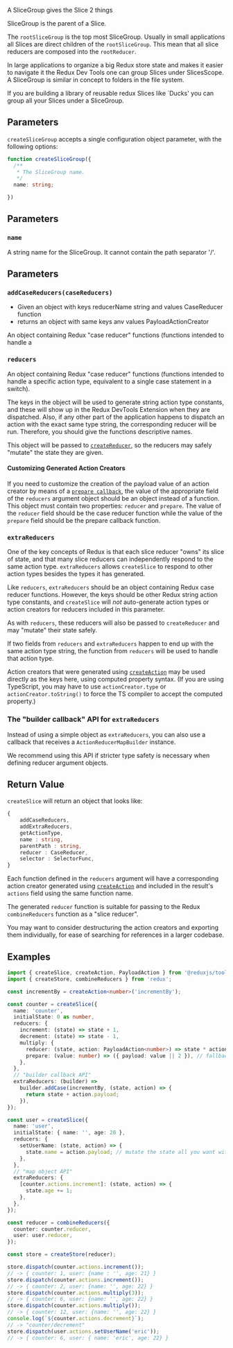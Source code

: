 A SliceGroup gives the Slice 2 things

SliceGroup is the parent of a Slice.

The `rootSliceGroup` is the top most SliceGroup.
Usually in small applications all Slices are direct children of the `rootSliceGroup`. This mean that all slice reducers are composed into the `rootReducer`.

In large applications to organize a big Redux store state and makes it easier to navigate it the Redux Dev Tools one can group Slices under SlicesScope.
A SliceGroup is similar in concept to folders in the file system.

If you are building a library of reusable redux Slices like `Ducks' you can group
all your Slices under a SliceGroup.

## Parameters

`createSliceGroup` accepts a single configuration object parameter, with the following options:

```ts
function createSliceGroup({
  /**
   * The SliceGroup name.
   */
  name: string;

})
```

## Parameters

### `name`

A string name for the SliceGroup.
It cannot contain the path separator '/'.

## Parameters

### `addCaseReducers(caseReducers)`

- Given an object with keys reducerName string and values CaseReducer function
- returns an object with same keys anv values PayloadActionCreator

An object containing Redux "case reducer" functions (functions intended to handle a

### `reducers`

An object containing Redux "case reducer" functions (functions intended to handle a specific action type, equivalent
to a single case statement in a switch).

The keys in the object will be used to generate string action type constants, and these will show up in the Redux
DevTools Extension when they are dispatched. Also, if any other part of the application happens to dispatch an action
with the exact same type string, the corresponding reducer will be run. Therefore, you should give the functions
descriptive names.

This object will be passed to [`createReducer`](/slices-for-redux/docs/api/createReducer), so the reducers may safely "mutate" the
state they are given.

#### Customizing Generated Action Creators

If you need to customize the creation of the payload value of an action creator by means of a [`prepare callback`](/slices-for-redux/docs/api/createAction#using-prepare-callbacks-to-customize-action-contents), the value of the appropriate field of the `reducers` argument object should be an object instead of a function. This object must contain two properties: `reducer` and `prepare`. The value of the `reducer` field should be the case reducer function while the value of the `prepare` field should be the prepare callback function.

### `extraReducers`

One of the key concepts of Redux is that each slice reducer "owns" its slice of state, and that many slice reducers
can independently respond to the same action type. `extraReducers` allows `createSlice` to respond to other action types
besides the types it has generated.

Like `reducers`, `extraReducers` should be an object containing Redux case reducer functions. However, the keys should
be other Redux string action type constants, and `createSlice` will _not_ auto-generate action types or action creators
for reducers included in this parameter.

As with `reducers`, these reducers will also be passed to `createReducer` and may "mutate" their state safely.

If two fields from `reducers` and `extraReducers` happen to end up with the same action type string,
the function from `reducers` will be used to handle that action type.

Action creators that were generated using [`createAction`](/slices-for-redux/docs/api/createAction) may be used directly as the keys here, using
computed property syntax. (If you are using TypeScript, you may have to use `actionCreator.type` or `actionCreator.toString()`
to force the TS compiler to accept the computed property.)

### The "builder callback" API for `extraReducers`

Instead of using a simple object as `extraReducers`, you can also use a callback that receives a `ActionReducerMapBuilder` instance.

We recommend using this API if stricter type safety is necessary when defining reducer argument objects.

## Return Value

`createSlice` will return an object that looks like:

```ts
{
    addCaseReducers,
    addExtraReducers,
    getActionType,
    name : string,
    parentPath : string,
    reducer : CaseReducer,
    selector : SelectorFunc,
}
```

Each function defined in the `reducers` argument will have a corresponding action creator generated using [`createAction`](/slices-for-redux/docs/api/createAction)
and included in the result's `actions` field using the same function name.

The generated `reducer` function is suitable for passing to the Redux `combineReducers` function as a "slice reducer".

You may want to consider destructuring the action creators and exporting them individually, for ease of searching
for references in a larger codebase.

## Examples

```ts
import { createSlice, createAction, PayloadAction } from '@reduxjs/toolkit';
import { createStore, combineReducers } from 'redux';

const incrementBy = createAction<number>('incrementBy');

const counter = createSlice({
  name: 'counter',
  initialState: 0 as number,
  reducers: {
    increment: (state) => state + 1,
    decrement: (state) => state - 1,
    multiply: {
      reducer: (state, action: PayloadAction<number>) => state * action.payload,
      prepare: (value: number) => ({ payload: value || 2 }), // fallback if the payload is a falsy value
    },
  },
  // "builder callback API"
  extraReducers: (builder) =>
    builder.addCase(incrementBy, (state, action) => {
      return state + action.payload;
    }),
});

const user = createSlice({
  name: 'user',
  initialState: { name: '', age: 20 },
  reducers: {
    setUserName: (state, action) => {
      state.name = action.payload; // mutate the state all you want with immer
    },
  },
  // "map object API"
  extraReducers: {
    [counter.actions.increment]: (state, action) => {
      state.age += 1;
    },
  },
});

const reducer = combineReducers({
  counter: counter.reducer,
  user: user.reducer,
});

const store = createStore(reducer);

store.dispatch(counter.actions.increment());
// -> { counter: 1, user: {name : '', age: 21} }
store.dispatch(counter.actions.increment());
// -> { counter: 2, user: {name: '', age: 22} }
store.dispatch(counter.actions.multiply(3));
// -> { counter: 6, user: {name: '', age: 22} }
store.dispatch(counter.actions.multiply());
// -> { counter: 12, user: {name: '', age: 22} }
console.log(`${counter.actions.decrement}`);
// -> "counter/decrement"
store.dispatch(user.actions.setUserName('eric'));
// -> { counter: 6, user: { name: 'eric', age: 22} }
```
